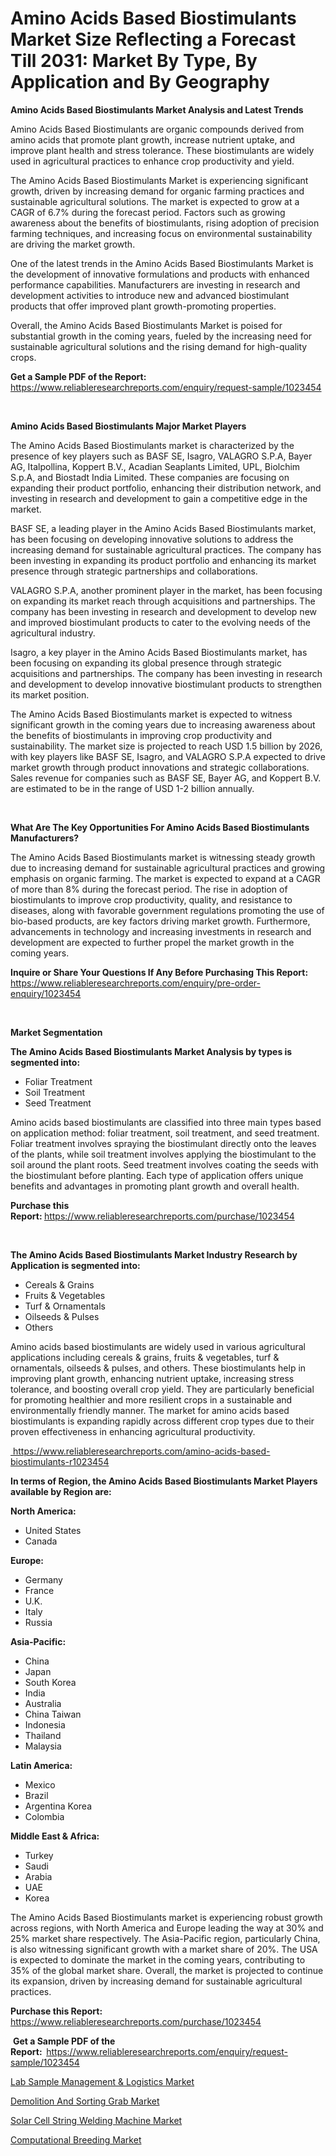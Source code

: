<p><h1>Amino Acids Based Biostimulants Market Size Reflecting a Forecast Till 2031: Market By Type, By Application and By Geography</h1></p><p><strong>Amino Acids Based Biostimulants Market Analysis and Latest Trends</strong></p>
<p><p>Amino Acids Based Biostimulants are organic compounds derived from amino acids that promote plant growth, increase nutrient uptake, and improve plant health and stress tolerance. These biostimulants are widely used in agricultural practices to enhance crop productivity and yield.</p><p>The Amino Acids Based Biostimulants Market is experiencing significant growth, driven by increasing demand for organic farming practices and sustainable agricultural solutions. The market is expected to grow at a CAGR of 6.7% during the forecast period. Factors such as growing awareness about the benefits of biostimulants, rising adoption of precision farming techniques, and increasing focus on environmental sustainability are driving the market growth.</p><p>One of the latest trends in the Amino Acids Based Biostimulants Market is the development of innovative formulations and products with enhanced performance capabilities. Manufacturers are investing in research and development activities to introduce new and advanced biostimulant products that offer improved plant growth-promoting properties.</p><p>Overall, the Amino Acids Based Biostimulants Market is poised for substantial growth in the coming years, fueled by the increasing need for sustainable agricultural solutions and the rising demand for high-quality crops.</p></p>
<p><strong>Get a Sample PDF of the Report:&nbsp;</strong> <a href="https://www.reliableresearchreports.com/enquiry/request-sample/1023454">https://www.reliableresearchreports.com/enquiry/request-sample/1023454</a></p>
<p>&nbsp;</p>
<p><strong>Amino Acids Based Biostimulants Major Market Players</strong></p>
<p><p>The Amino Acids Based Biostimulants market is characterized by the presence of key players such as BASF SE, Isagro, VALAGRO S.P.A, Bayer AG, Italpollina, Koppert B.V., Acadian Seaplants Limited, UPL, Biolchim S.p.A, and Biostadt India Limited. These companies are focusing on expanding their product portfolio, enhancing their distribution network, and investing in research and development to gain a competitive edge in the market.</p><p>BASF SE, a leading player in the Amino Acids Based Biostimulants market, has been focusing on developing innovative solutions to address the increasing demand for sustainable agricultural practices. The company has been investing in expanding its product portfolio and enhancing its market presence through strategic partnerships and collaborations.</p><p>VALAGRO S.P.A, another prominent player in the market, has been focusing on expanding its market reach through acquisitions and partnerships. The company has been investing in research and development to develop new and improved biostimulant products to cater to the evolving needs of the agricultural industry.</p><p>Isagro, a key player in the Amino Acids Based Biostimulants market, has been focusing on expanding its global presence through strategic acquisitions and partnerships. The company has been investing in research and development to develop innovative biostimulant products to strengthen its market position.</p><p>The Amino Acids Based Biostimulants market is expected to witness significant growth in the coming years due to increasing awareness about the benefits of biostimulants in improving crop productivity and sustainability. The market size is projected to reach USD 1.5 billion by 2026, with key players like BASF SE, Isagro, and VALAGRO S.P.A expected to drive market growth through product innovations and strategic collaborations. Sales revenue for companies such as BASF SE, Bayer AG, and Koppert B.V. are estimated to be in the range of USD 1-2 billion annually.</p></p>
<p>&nbsp;</p>
<p><strong>What Are The Key Opportunities For Amino Acids Based Biostimulants Manufacturers?</strong></p>
<p><p>The Amino Acids Based Biostimulants market is witnessing steady growth due to increasing demand for sustainable agricultural practices and growing emphasis on organic farming. The market is expected to expand at a CAGR of more than 8% during the forecast period. The rise in adoption of biostimulants to improve crop productivity, quality, and resistance to diseases, along with favorable government regulations promoting the use of bio-based products, are key factors driving market growth. Furthermore, advancements in technology and increasing investments in research and development are expected to further propel the market growth in the coming years.</p></p>
<p><strong>Inquire or Share Your Questions If Any Before Purchasing This Report:</strong> <a href="https://www.reliableresearchreports.com/enquiry/pre-order-enquiry/1023454">https://www.reliableresearchreports.com/enquiry/pre-order-enquiry/1023454</a></p>
<p>&nbsp;</p>
<p><strong>Market Segmentation</strong></p>
<p><strong>The Amino Acids Based Biostimulants Market Analysis by types is segmented into:</strong></p>
<p><ul><li>Foliar Treatment</li><li>Soil Treatment</li><li>Seed Treatment</li></ul></p>
<p><p>Amino acids based biostimulants are classified into three main types based on application method: foliar treatment, soil treatment, and seed treatment. Foliar treatment involves spraying the biostimulant directly onto the leaves of the plants, while soil treatment involves applying the biostimulant to the soil around the plant roots. Seed treatment involves coating the seeds with the biostimulant before planting. Each type of application offers unique benefits and advantages in promoting plant growth and overall health.</p></p>
<p><strong>Purchase this Report:&nbsp;</strong><a href="https://www.reliableresearchreports.com/purchase/1023454">https://www.reliableresearchreports.com/purchase/1023454</a></p>
<p>&nbsp;</p>
<p><strong>The Amino Acids Based Biostimulants Market Industry Research by Application is segmented into:</strong></p>
<p><ul><li>Cereals & Grains</li><li>Fruits & Vegetables</li><li>Turf & Ornamentals</li><li>Oilseeds & Pulses</li><li>Others</li></ul></p>
<p><p>Amino acids based biostimulants are widely used in various agricultural applications including cereals & grains, fruits & vegetables, turf & ornamentals, oilseeds & pulses, and others. These biostimulants help in improving plant growth, enhancing nutrient uptake, increasing stress tolerance, and boosting overall crop yield. They are particularly beneficial for promoting healthier and more resilient crops in a sustainable and environmentally friendly manner. The market for amino acids based biostimulants is expanding rapidly across different crop types due to their proven effectiveness in enhancing agricultural productivity.</p></p>
<p><a href="https://www.reliableresearchreports.com/amino-acids-based-biostimulants-r1023454">&nbsp;https://www.reliableresearchreports.com/amino-acids-based-biostimulants-r1023454</a></p>
<p><strong>In terms of Region, the Amino Acids Based Biostimulants Market Players available by Region are:</strong></p>
<p>
    <p> <strong> North America: </strong>
        <ul>
            <li>United States</li>
            <li>Canada</li>
        </ul>
        </p> 
    <p> <strong> Europe: </strong>
        <ul>
            <li>Germany</li>
            <li>France</li>
            <li>U.K.</li>
            <li>Italy</li>
            <li>Russia</li>
        </ul>
        </p> 
    <p> <strong> Asia-Pacific: </strong>
        <ul>
            <li>China</li>
            <li>Japan</li>
            <li>South Korea</li>
            <li>India</li>
            <li>Australia</li>
            <li>China Taiwan</li>
            <li>Indonesia</li>
            <li>Thailand</li>
            <li>Malaysia</li>
        </ul>
        </p> 
    <p> <strong> Latin America: </strong>
        <ul>
            <li>Mexico</li>
            <li>Brazil</li>
            <li>Argentina Korea</li>
            <li>Colombia</li>
        </ul>
        </p> 
    <p> <strong> Middle East & Africa: </strong>
        <ul>
            <li>Turkey</li>
            <li>Saudi</li>
            <li>Arabia</li>
            <li>UAE</li>
            <li>Korea</li>
        </ul>
    </p>
    </p>
<p><p>The Amino Acids Based Biostimulants market is experiencing robust growth across regions, with North America and Europe leading the way at 30% and 25% market share respectively. The Asia-Pacific region, particularly China, is also witnessing significant growth with a market share of 20%. The USA is expected to dominate the market in the coming years, contributing to 35% of the global market share. Overall, the market is projected to continue its expansion, driven by increasing demand for sustainable agricultural practices.</p></p>
<p><strong>Purchase this Report: </strong><a href="https://www.reliableresearchreports.com/purchase/1023454">https://www.reliableresearchreports.com/purchase/1023454</a></p>
<p>&nbsp;<strong>Get a Sample PDF of the Report:&nbsp;&nbsp;</strong><a href="https://www.reliableresearchreports.com/enquiry/request-sample/1023454">https://www.reliableresearchreports.com/enquiry/request-sample/1023454</a></p>
<p><strong></strong></p>
<p><p><a href="https://github.com/ElmoRunolfsson2023/Market-Research-Report-List-1/blob/main/lab-sample-management-logistics-market.md">Lab Sample Management & Logistics Market</a></p><p><a href="https://www.linkedin.com/pulse/demolition-sorting-grab-market-size-reveals-best-marketing-o2lte">Demolition And Sorting Grab Market</a></p><p><a href="https://www.linkedin.com/pulse/solar-cell-string-welding-machine-market-research-report-its-ah3be">Solar Cell String Welding Machine Market</a></p><p><a href="https://github.com/susanjprice2023/Market-Research-Report-List-1/blob/main/computational-breeding-market.md">Computational Breeding Market</a></p></p>